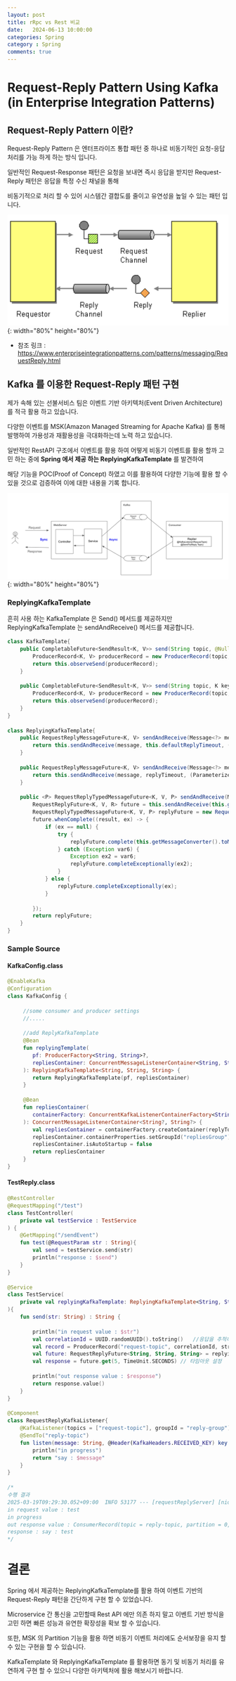 ```yaml
---
layout: post
title: rRpc vs Rest 비교
date:   2024-06-13 10:00:00
categories: Spring
category : Spring
comments: true 
---
```


# Request-Reply Pattern Using Kafka (in Enterprise Integration Patterns)

## Request-Reply Pattern 이란?

Request-Reply Pattern 은 엔터프라이즈 통합 패턴 중 하나로 비동기적인 요청-응답 처리를 가능 하게 하는 방식 입니다.

일반적인 Request-Response 패턴은 요청을 보내면 즉시 응답을 받지만 Request-Reply 패턴은 응답을 특정 수신 채널을 통해

비동기적으로 처리 할 수 있어 시스템간 결합도를 줄이고 유연성을 높일 수 있는 패턴 입니다.

![Request-Reply Pattern](/img/spring/RequestReply.png){: width="80%" height="80%"}

* 참조 링크 : https://www.enterpriseintegrationpatterns.com/patterns/messaging/RequestReply.html



## Kafka 를 이용한 Request-Reply 패턴 구현

제가 속해 있는 선불서비스 팀은 이벤트 기반 아키텍처(Event Driven Architecture) 를 적극 활용 하고 있습니다.

다양한 이벤트를 MSK(Amazon Managed Streaming for Apache Kafka) 를 통해 발행하여 가용성과 재활용성을 극대화하는데 노력 하고 있습니다.

일반적인 RestAPI 구조에서 이벤트를 활용 하여 어떻게 비동기 이벤트를 활용 할까 고민 하는 중에 __Spring 에서 제공 하는 ReplyingKafkaTemplate__ 를 발견하여

해당 기능을 POC(Proof of Concept) 하였고 이를 활용하여 다양한 기능에 활용 할 수 있을 것으로 검증하여 이에 대한 내용을 기록 합니다.

![Request-Reply Architecture](/img/spring/RequestReply-Arch.png){: width="80%" height="80%"}

### ReplyingKafkaTemplate

흔히 사용 하는 KafkaTemplate 은 Send() 메서드를 제공하지만 ReplyingKafkaTemplate 는 sendAndReceive() 메서드를 제공합니다.

```java
class KafkaTemplate{
    public CompletableFuture<SendResult<K, V>> send(String topic, @Nullable V data) {
        ProducerRecord<K, V> producerRecord = new ProducerRecord(topic, data);
        return this.observeSend(producerRecord);
    }
 
    public CompletableFuture<SendResult<K, V>> send(String topic, K key, @Nullable V data) {
        ProducerRecord<K, V> producerRecord = new ProducerRecord(topic, key, data);
        return this.observeSend(producerRecord);
    }
}
 
class ReplyingKafkaTemplate{
    public RequestReplyMessageFuture<K, V> sendAndReceive(Message<?> message) {
        return this.sendAndReceive(message, this.defaultReplyTimeout, (ParameterizedTypeReference)null);
    }
 
    public RequestReplyMessageFuture<K, V> sendAndReceive(Message<?> message, Duration replyTimeout) {
        return this.sendAndReceive(message, replyTimeout, (ParameterizedTypeReference)null);
    }
     
    public <P> RequestReplyTypedMessageFuture<K, V, P> sendAndReceive(Message<?> message, @Nullable Duration replyTimeout, @Nullable ParameterizedTypeReference<P> returnType) {
        RequestReplyFuture<K, V, R> future = this.sendAndReceive(this.getMessageConverter().fromMessage(message, this.getDefaultTopic()), replyTimeout);
        RequestReplyTypedMessageFuture<K, V, P> replyFuture = new RequestReplyTypedMessageFuture(future.getSendFuture());
        future.whenComplete((result, ex) -> {
            if (ex == null) {
                try {
                    replyFuture.complete(this.getMessageConverter().toMessage(result, (Acknowledgment)null, (Consumer)null, returnType == null ? null : returnType.getType()));
                } catch (Exception var6) {
                    Exception ex2 = var6;
                    replyFuture.completeExceptionally(ex2);
                }
            } else {
                replyFuture.completeExceptionally(ex);
            }
     
        });
        return replyFuture;
    }
}
```

### Sample Source

#### KafkaConfig.class

```kotlin
@EnableKafka
@Configuration
class KafkaConfig {
      
     //some consumer and producer settings
     //.....
 
     //add ReplyKafkaTemplate
     @Bean
     fun replyingTemplate(
        pf: ProducerFactory<String, String>?,
        repliesContainer: ConcurrentMessageListenerContainer<String, String>?
     ): ReplyingKafkaTemplate<String, String, String> {
        return ReplyingKafkaTemplate(pf, repliesContainer)
     }
 
     @Bean
     fun repliesContainer(
        containerFactory: ConcurrentKafkaListenerContainerFactory<String?, String?>
     ): ConcurrentMessageListenerContainer<String?, String?> {
        val repliesContainer = containerFactory.createContainer(replyTopic)
        repliesContainer.containerProperties.setGroupId("repliesGroup")
        repliesContainer.isAutoStartup = false
        return repliesContainer
     }
}
```

#### TestReply.class

```kotlin
@RestController
@RequestMapping("/test")
class TestController(
    private val testService : TestService
) {
    @GetMapping("/sendEvent")
    fun test(@RequestParam str : String){
        val send = testService.send(str)
        println("response : $send")
    }
}
 
@Service
class TestService(
    private val replyingKafkaTemplate: ReplyingKafkaTemplate<String, String, String>
){
    fun send(str: String) : String {
 
        println("in request value : $str")
        val correlationId = UUID.randomUUID().toString()   //응답을 추적하기 위한 고유 식별자
        val record = ProducerRecord("request-topic", correlationId, str)
        val future: RequestReplyFuture<String, String, String> = replyingKafkaTemplate.sendAndReceive(record)   //RequestReply 호출
        val response = future.get(5, TimeUnit.SECONDS) // 타임아웃 설정
 
        println("out response value : $response")
        return response.value()
    }
}
 
@Component
class RequestReplyKafkaListener{
    @KafkaListener(topics = ["request-topic"], groupId = "reply-group")
    @SendTo("reply-topic")
    fun listen(message: String, @Header(KafkaHeaders.RECEIVED_KEY) key: String?): String {
        println("in progress")
        return "say : $message"
    }
}
 
/*
수행 결과
2025-03-19T09:29:30.052+09:00  INFO 53177 --- [requestReplyServer] [nio-8090-exec-1] o.s.web.servlet.DispatcherServlet        : Completed initialization in 0 ms
in request value : test
in progress
out response value : ConsumerRecord(topic = reply-topic, partition = 0, leaderEpoch = 0, offset = 28, CreateTime = 1742344170106, serialized key size = 36, serialized value size = 10, headers = RecordHeaders(headers = [RecordHeader(key = kafka_correlationId, value = [76, 34, 85, 24, 127, 127, 77, 41, -128, 121, -111, 5, 23, -93, -28, -87])], isReadOnly = false), key = eef74a7b-4190-4e50-948a-1b2d16afd792, value = say : test)
response : say : test
*/

```

# 결론

Spring 에서 제공하는 ReplyingKafkaTemplate를 활용 하여 이벤트 기반의 Request-Reply 패턴을 간단하게 구현 할 수 있었습니다.

Microservice 간 통신을 고민할때 Rest API 에만 의존 하지 말고 이벤트 기반 방식을 고민 하면 빠른 성능과 유연한 확장성을 확보 할 수 있습니다.

또한, MSK 의 Partition 기능을 활용 하면 비동기 이벤트 처리에도 순서보장을 유지 할 수 있는 구현을 할 수 있습니다.

KafkaTemplate 와 ReplyingKafkaTemplate 를 활용하면 동기 및 비동기 처리를 유연하게 구현 할 수 있으니 다양한 아키텍처에 활용 해보시기 바랍니다.

